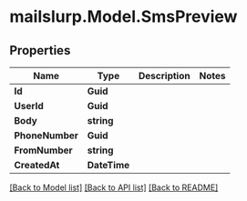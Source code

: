 # mailslurp.Model.SmsPreview

## Properties

Name | Type | Description | Notes
------------ | ------------- | ------------- | -------------
**Id** | **Guid** |  | 
**UserId** | **Guid** |  | 
**Body** | **string** |  | 
**PhoneNumber** | **Guid** |  | 
**FromNumber** | **string** |  | 
**CreatedAt** | **DateTime** |  | 

[[Back to Model list]](../README#documentation-for-models) [[Back to API list]](../README#documentation-for-api-endpoints) [[Back to README]](../README)

